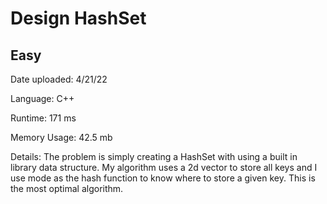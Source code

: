 
# Design HashSet

## Easy

Date uploaded: 4/21/22

Language: C++

Runtime: 171 ms

Memory Usage: 42.5 mb

Details: The problem is simply creating a HashSet with using a built in library data structure. My algorithm uses a 2d vector to store all keys and I use mode as the hash function to know where to store a given key. This is the most optimal algorithm.
